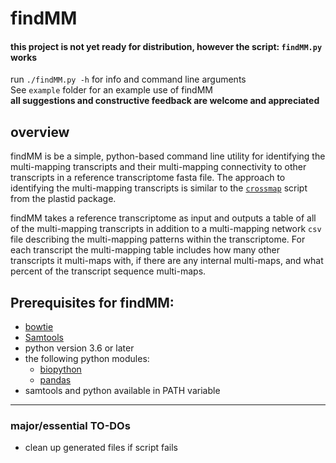 # findMM

#### this project is not yet ready for distribution, however the script: `findMM.py` works
run `./findMM.py -h` for info and command line arguments <br>
See `example` folder for an example use of findMM <br>
**all suggestions and constructive feedback are welcome and appreciated**

## overview
findMM is be a simple, python-based command line utility for identifying the multi-mapping transcripts and their multi-mapping connectivity to other transcripts in a reference transcriptome fasta file. The approach to identifying the multi-mapping transcripts is similar to the [`crossmap`](https://plastid.readthedocs.io/en/latest/generated/plastid.bin.crossmap.html) script from the plastid package.

findMM takes a reference transcriptome as input and outputs a table of all of the multi-mapping transcripts in addition to a multi-mapping network `csv` file describing the multi-mapping patterns within the transcriptome. For each transcript the multi-mapping table includes how many other transcripts it multi-maps with, if there are any internal multi-maps, and what percent of the transcript sequence multi-maps.

## Prerequisites for findMM:
- [bowtie](http://bowtie-bio.sourceforge.net/index.shtml)
- [Samtools](http://www.htslib.org/)
- python version 3.6 or later
- the following python modules:
	- [biopython](https://biopython.org/wiki/Download)
	- [pandas](https://pandas.pydata.org/pandas-docs/stable/install.html)
- samtools and python available in PATH variable
---

### major/essential TO-DOs
- clean up generated files if script fails


